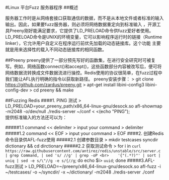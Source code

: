 #Linux 平台Fuzz 服务器程序
##概述
<p>服务器工作时是从网络套接口获取通信的数据，而不是从本地文件或者标准的输入输出。因此，如果要fuzz服务器，则必须将网络数据重定向到标准输入 ，开源工具Preeny刚好能满足要求，它提供了LD_PRELOAD命令供fuzz爱好者使用。
LD_PRELOAD命令是UNIX的环境变量，它可以影响程序运行时的链接（Runtime linker），它允许用户自定义在程序运行前优先加载的动态链接库。这个功能
主要就是用来选择性的载入不同动态链接库的相同函数。
</p>

##Preeny
preeny提供了一部分预先写好的函数集，在进行安全研究时可被复写。例如，网络函数connect()和accept()，这些函数部分内容被改写后，便可将网络数据流转换成文件数据流进行操控。Redis使用的协议很简单，在fuzz过程中我们能让AFL执行明确的指令以获取新路径。
preeny安装步骤：
    > git clone https://github.com/zardus/preeny.git
    > apt-get install libini-config3 libini-config-dev
    > cd preeny && make

##Fuzzing Redis
####1. PING 测试
    > LD_PRELOAD=your_preeny_path/x86_64-linux-gnu/desock.so afl-showmap -m2048 -o/dev/null ./redis-server ~/conf < <(echo "PING");
<br>提供标准输入的方法还可以为：

#####1.1 command << delimiter
    > input your command
    > delimiter
#####1.2 command << EOF
    > input your command
    > EOF
####2. 创建Redis命令目录供AFL-fuzz使用
#####2.1 创建参数目录
    > mkdir testcases syncdir dictionary && cd dirctionary
#####2.2 获取测试命令
    > for i in `curl https://raw.githubusercontent.com/antirez/redis/unstable/src/server.c | grep Command, | sed 's/ //g' | grep -oP <br>    '{"(.*?)"' | sort | uniq | sed -e s/\"//g -e s/{//g`; do echo $i> `uuid`; done
#####3.AFL-fuzz测试
    > LD_PRELOAD=~/preeny/x86_64-linux-gnu/desock.so afl-fuzz -i ~/testcases/ -o ~/syncdir/ -x ~/dictionary/  -m2048 ./redis-server ./conf
